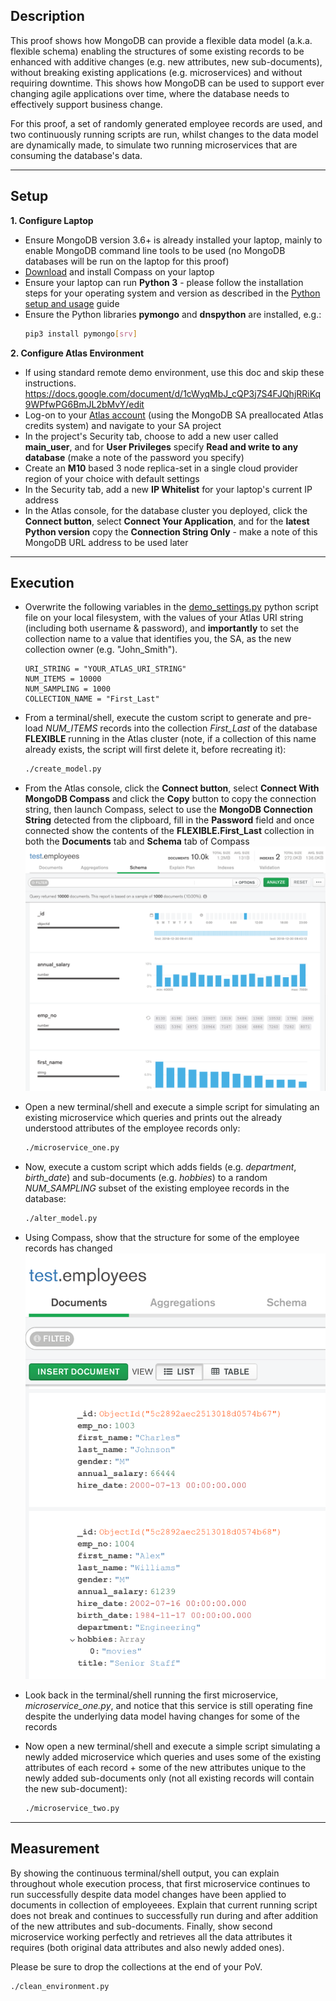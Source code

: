 ## Description

This proof shows how MongoDB can provide a flexible data model (a.k.a. flexible schema) enabling the structures of some existing records to be enhanced with additive changes (e.g. new attributes, new sub-documents), without breaking existing applications (e.g. microservices) and without requiring downtime. This shows how MongoDB can be used to support ever changing agile applications over time, where the database needs to effectively support business change.

For this proof, a set of randomly generated employee records are used, and two continuously running scripts are run, whilst changes to the data model are dynamically made, to simulate two running microservices that are consuming the database's data.


---
## Setup
__1. Configure Laptop__
* Ensure MongoDB version 3.6+ is already installed your laptop, mainly to enable MongoDB command line tools to be used (no MongoDB databases will be run on the laptop for this proof)
* [Download](https://www.mongodb.com/download-center/compass) and install Compass on your laptop
* Ensure your laptop can run __Python 3__ - please follow the installation steps for your operating system and version as described in the [Python setup and usage](https://docs.python.org/3/using/index.html) guide
* Ensure the Python libraries __pymongo__ and __dnspython__ are installed, e.g.:
  ```bash
  pip3 install pymongo[srv]
  ```

__2. Configure Atlas Environment__
* If using standard remote demo environment, use this doc and skip these instructions. https://docs.google.com/document/d/1cWyqMbJ_cQP3j7S4FJQhjRRiKq9WPfwPG6BmJL2bMvY/edit
* Log-on to your [Atlas account](http://cloud.mongodb.com) (using the MongoDB SA preallocated Atlas credits system) and navigate to your SA project
* In the project's Security tab, choose to add a new user called __main_user__, and for __User Privileges__ specify __Read and write to any database__ (make a note of the password you specify)
* Create an __M10__ based 3 node replica-set in a single cloud provider region of your choice with default settings
* In the Security tab, add a new __IP Whitelist__ for your laptop's current IP address
* In the Atlas console, for the database cluster you deployed, click the __Connect button__, select __Connect Your Application__, and for the __latest Python version__  copy the __Connection String Only__ - make a note of this MongoDB URL address to be used later

---
## Execution

* Overwrite the following variables in the [demo_settings.py](demo_settings.py) python script file on your local filesystem, with the values of your Atlas URI string (including both username & password), and __importantly__ to set the collection name to a value that identifies you, the SA, as the new collection owner (e.g. "John_Smith").
  ```
  URI_STRING = "YOUR_ATLAS_URI_STRING"
  NUM_ITEMS = 10000
  NUM_SAMPLING = 1000
  COLLECTION_NAME = "First_Last"
  ```
* From a terminal/shell, execute the custom script to generate and pre-load *NUM_ITEMS* records into the collection _First\_Last_ of the database __FLEXIBLE__ running in the Atlas cluster (note, if a collection of this name already exists, the script will first delete it, before recreating it):
  ```bash
  ./create_model.py
  ```

* From the Atlas console, click the __Connect button__, select __Connect With MongoDB Compass__ and click the __Copy__ button to copy the connection string, then launch Compass, select to use the __MongoDB Connection String__ detected from the clipboard, fill in the __Password__ field and once connected show the contents of the __FLEXIBLE.First_Last__ collection in both the __Documents__ tab and __Schema__ tab of Compass
![sample](img/sample.png "sample")


* Open a new terminal/shell and execute a simple script for simulating an existing microservice which queries and prints out the already understood attributes of the employee records only:
  ```bash
  ./microservice_one.py
  ```

* Now, execute a custom script which adds fields (e.g. *department*, *birth_date*) and sub-documents (e.g. *hobbies*) to a random *NUM_SAMPLING* subset of the existing employee records in the database:
  ```bash
  ./alter_model.py
  ```

* Using Compass, show that the structure for some of the employee records has changed
![modified](img/modified.png "modified")

* Look back in the terminal/shell running the first microservice, *microservice_one.py*, and notice that this service is still operating fine despite the underlying data model having changes for some of the records

* Now open a new terminal/shell and execute a simple script simulating a newly added microservice which queries and uses some of the existing attributes of each record + some of the new attributes unique to the newly added sub-documents only (not all existing records will contain the new sub-document):
  ```bash
  ./microservice_two.py
  ```


---
## Measurement

By showing the continuous terminal/shell output, you can explain  throughout whole execution process, that first microservice continues to run successfully despite data model changes have been applied to documents in collection of employeees. Explain that current running script does not break and continues to successfully run during and after addition of the new attributes and sub-documents. Finally,  show second microservice working perfectly and retrieves all the data attributes it requires (both original data attributes and also newly added ones).

Please be sure to drop the collections at the end of your PoV.
```bash
./clean_environment.py
```
